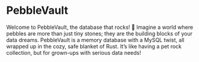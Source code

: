 # PebbleVault
Welcome to PebbleVault, the database that rocks! 🚀 Imagine a world where pebbles are more than just tiny stones; they are the building blocks of your data dreams. PebbleVault is a memory database with a MySQL twist, all wrapped up in the cozy, safe blanket of Rust. It’s like having a pet rock collection, but for grown-ups with serious data needs!

